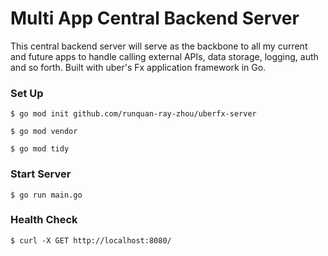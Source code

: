 # Multi App Central Backend Server

This central backend server will serve as the backbone to all my current and future apps to handle calling external APIs, data storage, logging, auth and so forth. Built with uber's Fx application framework in Go.

### Set Up

```
$ go mod init github.com/runquan-ray-zhou/uberfx-server
```

```
$ go mod vendor
```

```
$ go mod tidy
```

### Start Server

```
$ go run main.go
```

### Health Check

```
$ curl -X GET http://localhost:8080/
```
